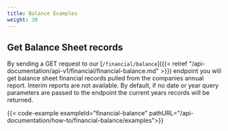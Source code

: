 ```yaml
---
title: Balance Examples
weight: 30
---
```


## Get Balance Sheet records
By sending a GET request to our [`/financial/balance`]({{< relref "/api-documentation/api-v1/financial/financial-balance.md" >}}) endpoint you
will get balance sheet financial records pulled from the companies annual report. Interim reports are not available. By default, if no date or year
query parameters are passed to the endpoint the current years records will be returned.

{{< code-example exampleId="financial-balance" pathURL="/api-documentation/how-to/financial-balance/examples">}}

